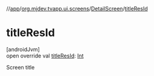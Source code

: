 //[app](../../../index.md)/[org.mjdev.tvapp.ui.screens](../index.md)/[DetailScreen](index.md)/[titleResId](title-res-id.md)

# titleResId

[androidJvm]\
open override val [titleResId](title-res-id.md): [Int](https://kotlinlang.org/api/latest/jvm/stdlib/kotlin/-int/index.html)

Screen title
